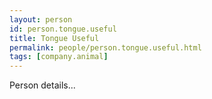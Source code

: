 ```yaml
---
layout: person
id: person.tongue.useful
title: Tongue Useful
permalink: people/person.tongue.useful.html
tags: [company.animal]
---
```


Person details...